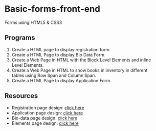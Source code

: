 # Basic-forms-front-end

Forms using HTML5 & CSS3

## Programs

1.  Create a HTML page to display registration form. 
2.  Create a HTML Page to display Bio Data Form.
3.  Create a Web Page in HTML with the Block Level Elements and inline Level Elements.
4.  Create a Web Page in HTML to show books in inventory in different tables using Row Span
    and Column Span.
5.  Create a HTML Page to display Application Form.

## Resources
 * Registration page design: [click here](./resources/registration.jpg)
 * Application page design: [click here](./resources/application_form.jpg)
 * Bio-data page design: [click here](./resources/bio-data.jpg)
 * Elements page design: [click here](https:/uidesigndaily.com/posts/sketch-elements-file-upload-card-search-day-738)